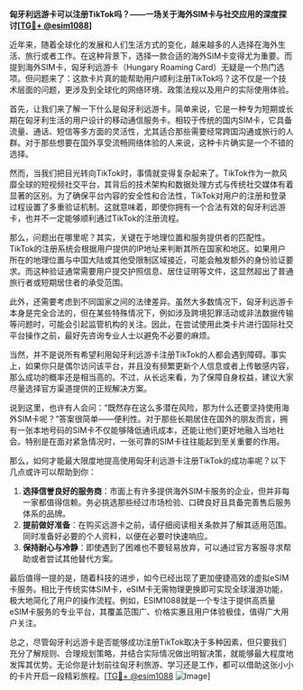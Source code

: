 **匈牙利远游卡可以注册TikTok吗？——一场关于海外SIM卡与社交应用的深度探讨[[TG💪+ @esim1088](https://t.me/s/esim1088)]**

近年来，随着全球化的发展和人们生活方式的变化，越来越多的人选择在海外生活、旅行或者工作。在这种背景下，选择一款合适的海外SIM卡变得尤为重要。而提到海外SIM卡，匈牙利远游卡（Hungary Roaming Card）无疑是一个热门选项。但问题来了：这款卡片真的能帮助用户顺利注册TikTok吗？这不仅是一个技术层面的问题，更涉及到全球化的网络环境、政策法规以及用户的实际使用体验。

首先，让我们来了解一下什么是匈牙利远游卡。简单来说，它是一种专为短期或长期在匈牙利生活的用户设计的移动通信服务卡。相较于传统的国内SIM卡，它具备流量、通话、短信等多方面的灵活性，尤其适合那些需要经常跨国沟通或旅行的人群。对于那些想要在国外享受流畅网络体验的人来说，这种卡片确实是一个不错的选择。

然而，当我们把目光转向TikTok时，事情就变得复杂起来了。TikTok作为一款风靡全球的短视频社交平台，其背后的技术架构和数据处理方式与传统社交媒体有着显著的区别。为了确保平台内容的安全性和合法性，TikTok对用户的注册和登录过程设置了多重验证机制。这就意味着，即使你拥有一个合法有效的匈牙利远游卡，也并不一定能够顺利通过TikTok的注册流程。

那么，问题出在哪里呢？其实，关键在于地理位置和服务提供者的匹配性。TikTok的注册系统会根据用户提供的IP地址来判断其所在国家和地区。如果用户所在的地理位置与中国大陆或其他受限制区域接近，可能会触发额外的身份验证要求。而这种验证通常需要用户提交护照信息、居住证明等文件，这显然超出了普通旅行者或短期居住者的承受范围。

此外，还需要考虑到不同国家之间的法律差异。虽然大多数情况下，匈牙利远游卡本身是完全合法的，但在某些特殊情况下，例如涉及跨境犯罪活动或非法数据传输等问题时，可能会引起监管机构的关注。因此，在尝试使用此类卡片进行国际社交平台操作之前，最好先咨询专业人士以避免不必要的麻烦。

当然，并不是说所有希望利用匈牙利远游卡注册TikTok的人都会遇到障碍。事实上，如果你只是偶尔访问该平台，并且没有频繁更新个人信息或者上传敏感内容，那么成功的概率还是相当高的。不过，从长远来看，为了保障自身权益，建议大家尽量选择官方渠道提供的正规解决方案。

说到这里，也许有人会问：“既然存在这么多潜在风险，那为什么还要坚持使用海外SIM卡呢？”答案很简单——便利性。对于那些长期居住在国外的朋友而言，拥有一张本地号码的SIM卡不仅能够降低通讯成本，还能让他们更好地融入当地社会。特别是在面对紧急情况时，一张可靠的SIM卡往往能起到至关重要的作用。

那么，如何才能最大限度地提高使用匈牙利远游卡注册TikTok的成功率呢？以下几点或许可以帮助到你：

1. **选择信誉良好的服务商**：市面上有许多提供海外SIM卡服务的企业，但并非每一家都值得信赖。务必挑选那些经过市场检验、口碑良好且具备完善售后服务体系的品牌。
2. **提前做好准备**：在购买远游卡之前，请仔细阅读相关条款并了解其适用范围。同时准备好必要的个人资料，以便在必要时快速响应。
3. **保持耐心与冷静**：即使遇到了困难也不要轻易放弃，可以通过官方客服寻求帮助或者尝试其他替代方案。

最后值得一提的是，随着科技的进步，如今已经出现了更加便捷高效的虚拟eSIM卡服务。相比于传统实体SIM卡，eSIM卡无需物理更换即可实现全球漫游功能，极大地简化了用户的操作流程。例如，ESIM1088就是一个专注于提供高质量eSIM卡服务的专业平台，其覆盖范围广、价格实惠且用户体验极佳，值得广大用户关注。

总之，尽管匈牙利远游卡是否能够成功注册TikTok取决于多种因素，但只要我们充分了解规则、合理规划策略，并结合实际情况做出明智决策，就能够最大程度地发挥其优势。无论你是计划前往匈牙利旅游、学习还是工作，都可以借助这张小小的卡片开启一段精彩旅程。[[TG💪+ @esim1088](https://t.me/s/esim1088) ![Image](https://i.postimg.cc/4NQfJmqS/Snipaste-2025-05-13-00-14-12.png)]
